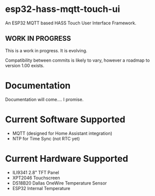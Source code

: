 # esp32-hass-mqtt-touch-ui
An ESP32 MQTT based HASS Touch User Interface Framework.

## WORK IN PROGRESS

This is a work in progress.  It is evolving.  

Compatibility between commits is likely to vary, however a roadmap to version 1.00
exists.

# Documentation

Documentation will come.... I promise.

# Current Software Supported

* MQTT (designed for Home Assistant integration)
* NTP for Time Sync (not RTC yet)

# Current Hardware Supported

* ILI9341 2.8" TFT Panel
* XPT2046 Touchscreen
* DS18B20 Dallas OneWire Temperature Sensor
* ESP32 Internal Temperature


